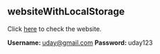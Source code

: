 <h2>websiteWithLocalStorage</h2>

Click <a href="https://uday-2997.github.io/websiteWithLocalStorage/" target="_blank">here</a> to check the website.

<strong>Username: </strong>uday@gmail.com
<strong>Password: </strong>uday123
